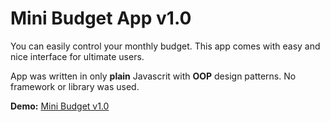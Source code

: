 # Mini Budget App v1.0

You can easily control your monthly budget. This app comes with easy and nice interface for ultimate users.

App was written in only **plain** Javascrit with **OOP** design patterns. No framework or library was used.

**Demo:** [Mini Budget v1.0](https://minibudget.anilgunay.com)



